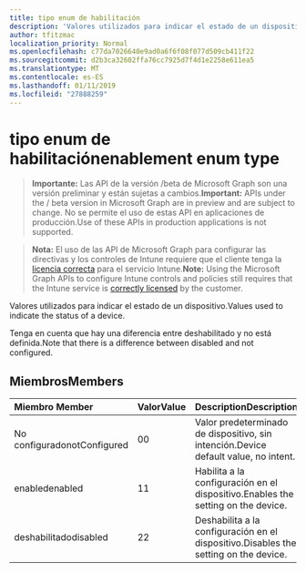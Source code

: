 ```yaml
---
title: tipo enum de habilitación
description: 'Valores utilizados para indicar el estado de un dispositivo. '
author: tfitzmac
localization_priority: Normal
ms.openlocfilehash: c77da7026640e9ad0a6f6f08f077d509cb411f22
ms.sourcegitcommit: d2b3ca32602ffa76cc7925d7f4d1e2258e611ea5
ms.translationtype: MT
ms.contentlocale: es-ES
ms.lasthandoff: 01/11/2019
ms.locfileid: "27888259"
---
```

# <a name="enablement-enum-type"></a><span data-ttu-id="af5bf-103">tipo enum de habilitación</span><span class="sxs-lookup"><span data-stu-id="af5bf-103">enablement enum type</span></span>

> <span data-ttu-id="af5bf-104">**Importante:** Las API de la versión /beta de Microsoft Graph son una versión preliminar y están sujetas a cambios.</span><span class="sxs-lookup"><span data-stu-id="af5bf-104">**Important:** APIs under the / beta version in Microsoft Graph are in preview and are subject to change.</span></span> <span data-ttu-id="af5bf-105">No se permite el uso de estas API en aplicaciones de producción.</span><span class="sxs-lookup"><span data-stu-id="af5bf-105">Use of these APIs in production applications is not supported.</span></span>

> <span data-ttu-id="af5bf-106">**Nota:** El uso de las API de Microsoft Graph para configurar las directivas y los controles de Intune requiere que el cliente tenga la [licencia correcta](https://go.microsoft.com/fwlink/?linkid=839381) para el servicio Intune.</span><span class="sxs-lookup"><span data-stu-id="af5bf-106">**Note:** Using the Microsoft Graph APIs to configure Intune controls and policies still requires that the Intune service is [correctly licensed](https://go.microsoft.com/fwlink/?linkid=839381) by the customer.</span></span>

<span data-ttu-id="af5bf-107">Valores utilizados para indicar el estado de un dispositivo.</span><span class="sxs-lookup"><span data-stu-id="af5bf-107">Values used to indicate the status of a device.</span></span> 

<span data-ttu-id="af5bf-108">Tenga en cuenta que hay una diferencia entre deshabilitado y no está definida.</span><span class="sxs-lookup"><span data-stu-id="af5bf-108">Note that there is a difference between disabled and not configured.</span></span>

## <a name="members"></a><span data-ttu-id="af5bf-109">Miembros</span><span class="sxs-lookup"><span data-stu-id="af5bf-109">Members</span></span>
|<span data-ttu-id="af5bf-110">Miembro	</span><span class="sxs-lookup"><span data-stu-id="af5bf-110">Member</span></span>|<span data-ttu-id="af5bf-111">Valor</span><span class="sxs-lookup"><span data-stu-id="af5bf-111">Value</span></span>|<span data-ttu-id="af5bf-112">Description</span><span class="sxs-lookup"><span data-stu-id="af5bf-112">Description</span></span>|
|:---|:---|:---|
|<span data-ttu-id="af5bf-113">No configurado</span><span class="sxs-lookup"><span data-stu-id="af5bf-113">notConfigured</span></span>|<span data-ttu-id="af5bf-114">0</span><span class="sxs-lookup"><span data-stu-id="af5bf-114">0</span></span>|<span data-ttu-id="af5bf-115">Valor predeterminado de dispositivo, sin intención.</span><span class="sxs-lookup"><span data-stu-id="af5bf-115">Device default value, no intent.</span></span>|
|<span data-ttu-id="af5bf-116">enabled</span><span class="sxs-lookup"><span data-stu-id="af5bf-116">enabled</span></span>|<span data-ttu-id="af5bf-117">1</span><span class="sxs-lookup"><span data-stu-id="af5bf-117">1</span></span>|<span data-ttu-id="af5bf-118">Habilita a la configuración en el dispositivo.</span><span class="sxs-lookup"><span data-stu-id="af5bf-118">Enables the setting on the device.</span></span>|
|<span data-ttu-id="af5bf-119">deshabilitado</span><span class="sxs-lookup"><span data-stu-id="af5bf-119">disabled</span></span>|<span data-ttu-id="af5bf-120">2</span><span class="sxs-lookup"><span data-stu-id="af5bf-120">2</span></span>|<span data-ttu-id="af5bf-121">Deshabilita a la configuración en el dispositivo.</span><span class="sxs-lookup"><span data-stu-id="af5bf-121">Disables the setting on the device.</span></span>|
